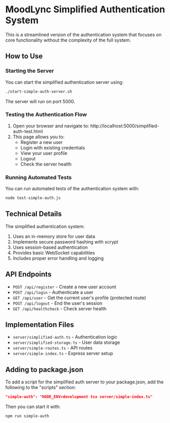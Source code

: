 # MoodLync Simplified Authentication System

This is a streamlined version of the authentication system that focuses on core functionality without the complexity of the full system.

## How to Use

### Starting the Server

You can start the simplified authentication server using:

```bash
./start-simple-auth-server.sh
```

The server will run on port 5000.

### Testing the Authentication Flow

1. Open your browser and navigate to: http://localhost:5000/simplified-auth-test.html
2. This page allows you to:
   - Register a new user
   - Login with existing credentials
   - View your user profile
   - Logout
   - Check the server health

### Running Automated Tests

You can run automated tests of the authentication system with:

```bash
node test-simple-auth.js
```

## Technical Details

The simplified authentication system:

1. Uses an in-memory store for user data
2. Implements secure password hashing with scrypt
3. Uses session-based authentication
4. Provides basic WebSocket capabilities
5. Includes proper error handling and logging

## API Endpoints

- `POST /api/register` - Create a new user account
- `POST /api/login` - Authenticate a user
- `GET /api/user` - Get the current user's profile (protected route)
- `POST /api/logout` - End the user's session
- `GET /api/healthcheck` - Check server health

## Implementation Files

- `server/simplified-auth.ts` - Authentication logic
- `server/simplified-storage.ts` - User data storage
- `server/simple-routes.ts` - API routes
- `server/simple-index.ts` - Express server setup

## Adding to package.json

To add a script for the simplified auth server to your package.json, add the following to the "scripts" section:

```json
"simple-auth": "NODE_ENV=development tsx server/simple-index.ts"
```

Then you can start it with:

```bash
npm run simple-auth
```